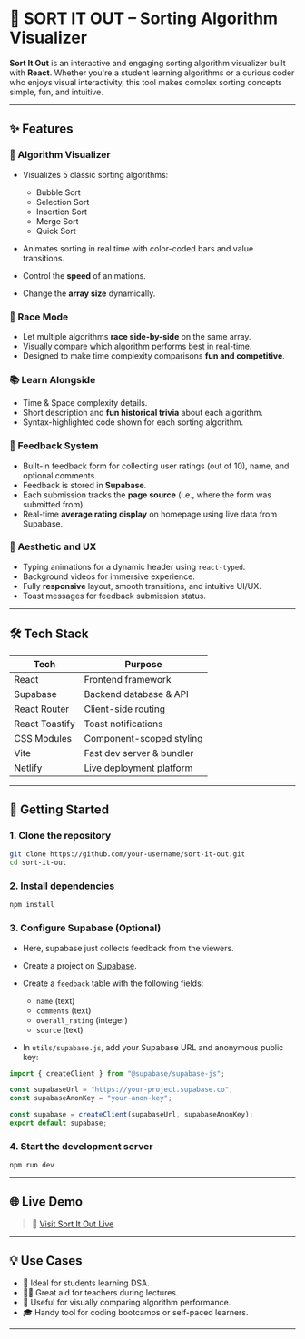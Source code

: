 # 🧠 SORT IT OUT – Sorting Algorithm Visualizer

**Sort It Out** is an interactive and engaging sorting algorithm visualizer built with **React**. Whether you're a student learning algorithms or a curious coder who enjoys visual interactivity, this tool makes complex sorting concepts simple, fun, and intuitive.

---

## ✨ Features

### 🎥 Algorithm Visualizer

- Visualizes 5 classic sorting algorithms:

  - Bubble Sort
  - Selection Sort
  - Insertion Sort
  - Merge Sort
  - Quick Sort

- Animates sorting in real time with color-coded bars and value transitions.
- Control the **speed** of animations.
- Change the **array size** dynamically.

### 🏁 Race Mode

- Let multiple algorithms **race side-by-side** on the same array.
- Visually compare which algorithm performs best in real-time.
- Designed to make time complexity comparisons **fun and competitive**.

### 📚 Learn Alongside

- Time & Space complexity details.
- Short description and **fun historical trivia** about each algorithm.
- Syntax-highlighted code shown for each sorting algorithm.

### 🌟 Feedback System

- Built-in feedback form for collecting user ratings (out of 10), name, and optional comments.
- Feedback is stored in **Supabase**.
- Each submission tracks the **page source** (i.e., where the form was submitted from).
- Real-time **average rating display** on homepage using live data from Supabase.

### 💅 Aesthetic and UX

- Typing animations for a dynamic header using `react-typed`.
- Background videos for immersive experience.
- Fully **responsive** layout, smooth transitions, and intuitive UI/UX.
- Toast messages for feedback submission status.

---

## 🛠 Tech Stack

| Tech           | Purpose                   |
| -------------- | ------------------------- |
| React          | Frontend framework        |
| Supabase       | Backend database & API    |
| React Router   | Client-side routing       |
| React Toastify | Toast notifications       |
| CSS Modules    | Component-scoped styling  |
| Vite           | Fast dev server & bundler |
| Netlify        | Live deployment platform  |

---

## 🚀 Getting Started

### 1. Clone the repository

```bash
git clone https://github.com/your-username/sort-it-out.git
cd sort-it-out
```

### 2. Install dependencies

```bash
npm install
```

### 3. Configure Supabase (Optional)

- Here, supabase just collects feedback from the viewers.
- Create a project on [Supabase](https://supabase.com).
- Create a `feedback` table with the following fields:

  - `name` (text)
  - `comments` (text)
  - `overall_rating` (integer)
  - `source` (text)

- In `utils/supabase.js`, add your Supabase URL and anonymous public key:

```js
import { createClient } from "@supabase/supabase-js";

const supabaseUrl = "https://your-project.supabase.co";
const supabaseAnonKey = "your-anon-key";

const supabase = createClient(supabaseUrl, supabaseAnonKey);
export default supabase;
```

### 4. Start the development server

```bash
npm run dev
```

---

## 🌐 Live Demo

> 🔗 [Visit Sort It Out Live](https://sort-it-out-v3-achyutananda-sahoo.netlify.app)

---

## 💡 Use Cases

- 📘 Ideal for students learning DSA.
- 👩‍🏫 Great aid for teachers during lectures.
- 🧪 Useful for visually comparing algorithm performance.
- 🎓 Handy tool for coding bootcamps or self-paced learners.

---


<!-- [Portfolio Website](https://achyutananda.dev) *(optional)* -->
